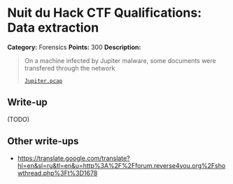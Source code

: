 # Nuit du Hack CTF Qualifications: Data extraction

**Category:** Forensics
**Points:** 300
**Description:**

> On a machine infected by Jupiter malware, some documents were transfered through the network
>
> [`Jupiter.pcap`](Jupiter.pcap)

## Write-up

(TODO)

## Other write-ups

* <https://translate.google.com/translate?hl=en&sl=ru&tl=en&u=http%3A%2F%2Fforum.reverse4you.org%2Fshowthread.php%3Ft%3D1678>
